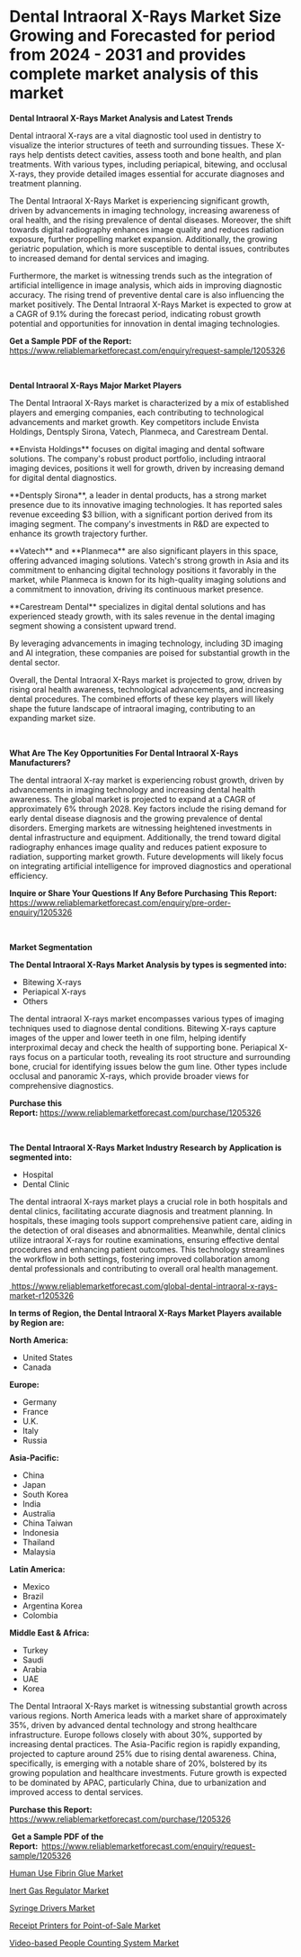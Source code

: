 <p><h1>Dental Intraoral X-Rays Market Size Growing and Forecasted for period from 2024 - 2031 and provides complete market analysis of this market</h1></p><p><strong>Dental Intraoral X-Rays Market Analysis and Latest Trends</strong></p>
<p><p>Dental intraoral X-rays are a vital diagnostic tool used in dentistry to visualize the interior structures of teeth and surrounding tissues. These X-rays help dentists detect cavities, assess tooth and bone health, and plan treatments. With various types, including periapical, bitewing, and occlusal X-rays, they provide detailed images essential for accurate diagnoses and treatment planning.</p><p>The Dental Intraoral X-Rays Market is experiencing significant growth, driven by advancements in imaging technology, increasing awareness of oral health, and the rising prevalence of dental diseases. Moreover, the shift towards digital radiography enhances image quality and reduces radiation exposure, further propelling market expansion. Additionally, the growing geriatric population, which is more susceptible to dental issues, contributes to increased demand for dental services and imaging.</p><p>Furthermore, the market is witnessing trends such as the integration of artificial intelligence in image analysis, which aids in improving diagnostic accuracy. The rising trend of preventive dental care is also influencing the market positively. The Dental Intraoral X-Rays Market is expected to grow at a CAGR of 9.1% during the forecast period, indicating robust growth potential and opportunities for innovation in dental imaging technologies.</p></p>
<p><strong>Get a Sample PDF of the Report:&nbsp;</strong> <a href="https://www.reliablemarketforecast.com/enquiry/request-sample/1205326?utm_campaign=1178&utm_medium=2&utm_source=Github&utm_content=ia&utm_term=16102024&utm_id=dental-intraoral-x-rays">https://www.reliablemarketforecast.com/enquiry/request-sample/1205326</a></p>
<p>&nbsp;</p>
<p><strong>Dental Intraoral X-Rays Major Market Players</strong></p>
<p><p>The Dental Intraoral X-Rays market is characterized by a mix of established players and emerging companies, each contributing to technological advancements and market growth. Key competitors include Envista Holdings, Dentsply Sirona, Vatech, Planmeca, and Carestream Dental.</p><p>**Envista Holdings** focuses on digital imaging and dental software solutions. The company's robust product portfolio, including intraoral imaging devices, positions it well for growth, driven by increasing demand for digital dental diagnostics. </p><p>**Dentsply Sirona**, a leader in dental products, has a strong market presence due to its innovative imaging technologies. It has reported sales revenue exceeding $3 billion, with a significant portion derived from its imaging segment. The company's investments in R&D are expected to enhance its growth trajectory further.</p><p>**Vatech** and **Planmeca** are also significant players in this space, offering advanced imaging solutions. Vatech's strong growth in Asia and its commitment to enhancing digital technology positions it favorably in the market, while Planmeca is known for its high-quality imaging solutions and a commitment to innovation, driving its continuous market presence.</p><p>**Carestream Dental** specializes in digital dental solutions and has experienced steady growth, with its sales revenue in the dental imaging segment showing a consistent upward trend. </p><p>By leveraging advancements in imaging technology, including 3D imaging and AI integration, these companies are poised for substantial growth in the dental sector. </p><p>Overall, the Dental Intraoral X-Rays market is projected to grow, driven by rising oral health awareness, technological advancements, and increasing dental procedures. The combined efforts of these key players will likely shape the future landscape of intraoral imaging, contributing to an expanding market size.</p></p>
<p>&nbsp;</p>
<p><strong>What Are The Key Opportunities For Dental Intraoral X-Rays Manufacturers?</strong></p>
<p><p>The dental intraoral X-ray market is experiencing robust growth, driven by advancements in imaging technology and increasing dental health awareness. The global market is projected to expand at a CAGR of approximately 6% through 2028. Key factors include the rising demand for early dental disease diagnosis and the growing prevalence of dental disorders. Emerging markets are witnessing heightened investments in dental infrastructure and equipment. Additionally, the trend toward digital radiography enhances image quality and reduces patient exposure to radiation, supporting market growth. Future developments will likely focus on integrating artificial intelligence for improved diagnostics and operational efficiency.</p></p>
<p><strong>Inquire or Share Your Questions If Any Before Purchasing This Report:</strong> <a href="https://www.reliablemarketforecast.com/enquiry/pre-order-enquiry/1205326?utm_campaign=1178&utm_medium=2&utm_source=Github&utm_content=ia&utm_term=16102024&utm_id=dental-intraoral-x-rays">https://www.reliablemarketforecast.com/enquiry/pre-order-enquiry/1205326</a></p>
<p>&nbsp;</p>
<p><strong>Market Segmentation</strong></p>
<p><strong>The Dental Intraoral X-Rays Market Analysis by types is segmented into:</strong></p>
<p><ul><li>Bitewing X-rays</li><li>Periapical X-rays</li><li>Others</li></ul></p>
<p><p>The dental intraoral X-rays market encompasses various types of imaging techniques used to diagnose dental conditions. Bitewing X-rays capture images of the upper and lower teeth in one film, helping identify interproximal decay and check the health of supporting bone. Periapical X-rays focus on a particular tooth, revealing its root structure and surrounding bone, crucial for identifying issues below the gum line. Other types include occlusal and panoramic X-rays, which provide broader views for comprehensive diagnostics.</p></p>
<p><strong>Purchase this Report:&nbsp;</strong><a href="https://www.reliablemarketforecast.com/purchase/1205326?utm_campaign=1178&utm_medium=2&utm_source=Github&utm_content=ia&utm_term=16102024&utm_id=dental-intraoral-x-rays">https://www.reliablemarketforecast.com/purchase/1205326</a></p>
<p>&nbsp;</p>
<p><strong>The Dental Intraoral X-Rays Market Industry Research by Application is segmented into:</strong></p>
<p><ul><li>Hospital</li><li>Dental Clinic</li></ul></p>
<p><p>The dental intraoral X-rays market plays a crucial role in both hospitals and dental clinics, facilitating accurate diagnosis and treatment planning. In hospitals, these imaging tools support comprehensive patient care, aiding in the detection of oral diseases and abnormalities. Meanwhile, dental clinics utilize intraoral X-rays for routine examinations, ensuring effective dental procedures and enhancing patient outcomes. This technology streamlines the workflow in both settings, fostering improved collaboration among dental professionals and contributing to overall oral health management.</p></p>
<p><a href="https://www.reliablemarketforecast.com/global-dental-intraoral-x-rays-market-r1205326?utm_campaign=1178&utm_medium=2&utm_source=Github&utm_content=ia&utm_term=16102024&utm_id=dental-intraoral-x-rays">&nbsp;https://www.reliablemarketforecast.com/global-dental-intraoral-x-rays-market-r1205326</a></p>
<p><strong>In terms of Region, the Dental Intraoral X-Rays Market Players available by Region are:</strong></p>
<p>
    <p> <strong> North America: </strong>
        <ul>
            <li>United States</li>
            <li>Canada</li>
        </ul>
        </p> 
    <p> <strong> Europe: </strong>
        <ul>
            <li>Germany</li>
            <li>France</li>
            <li>U.K.</li>
            <li>Italy</li>
            <li>Russia</li>
        </ul>
        </p> 
    <p> <strong> Asia-Pacific: </strong>
        <ul>
            <li>China</li>
            <li>Japan</li>
            <li>South Korea</li>
            <li>India</li>
            <li>Australia</li>
            <li>China Taiwan</li>
            <li>Indonesia</li>
            <li>Thailand</li>
            <li>Malaysia</li>
        </ul>
        </p> 
    <p> <strong> Latin America: </strong>
        <ul>
            <li>Mexico</li>
            <li>Brazil</li>
            <li>Argentina Korea</li>
            <li>Colombia</li>
        </ul>
        </p> 
    <p> <strong> Middle East & Africa: </strong>
        <ul>
            <li>Turkey</li>
            <li>Saudi</li>
            <li>Arabia</li>
            <li>UAE</li>
            <li>Korea</li>
        </ul>
    </p>
    </p>
<p><p>The Dental Intraoral X-Rays market is witnessing substantial growth across various regions. North America leads with a market share of approximately 35%, driven by advanced dental technology and strong healthcare infrastructure. Europe follows closely with about 30%, supported by increasing dental practices. The Asia-Pacific region is rapidly expanding, projected to capture around 25% due to rising dental awareness. China, specifically, is emerging with a notable share of 20%, bolstered by its growing population and healthcare investments. Future growth is expected to be dominated by APAC, particularly China, due to urbanization and improved access to dental services.</p></p>
<p><strong>Purchase this Report: </strong><a href="https://www.reliablemarketforecast.com/purchase/1205326?utm_campaign=1178&utm_medium=2&utm_source=Github&utm_content=ia&utm_term=16102024&utm_id=dental-intraoral-x-rays">https://www.reliablemarketforecast.com/purchase/1205326</a></p>
<p>&nbsp;<strong>Get a Sample PDF of the Report:&nbsp;&nbsp;</strong><a href="https://www.reliablemarketforecast.com/enquiry/request-sample/1205326?utm_campaign=1178&utm_medium=2&utm_source=Github&utm_content=ia&utm_term=16102024&utm_id=dental-intraoral-x-rays">https://www.reliablemarketforecast.com/enquiry/request-sample/1205326</a></p>
<p><strong></strong></p>
<p><p><a href="https://www.linkedin.com/pulse/human-use-fibrin-glue-market-evolution-regional-adaptations-rxgwf?trk=public_post_embed_feed-article-content&utm_campaign=1178&utm_medium=2&utm_source=Github&utm_content=ia&utm_term=16102024&utm_id=dental-intraoral-x-rays">Human Use Fibrin Glue Market</a></p><p><a href="https://issuu.com/reportprime-2/docs/inert-gas-regulator-market-size-203_92b4d5a0a4477a?utm_campaign=1178&utm_medium=2&utm_source=Github&utm_content=ia&utm_term=16102024&utm_id=dental-intraoral-x-rays">Inert Gas Regulator Market</a></p><p><a href="https://www.linkedin.com/pulse/global-syringe-drivers-market-analysis-key-trends-future-cbtzf?trk=public_post_embed_feed-article-content&utm_campaign=1178&utm_medium=2&utm_source=Github&utm_content=ia&utm_term=16102024&utm_id=dental-intraoral-x-rays">Syringe Drivers Market</a></p><p><a href="https://github.com/liz10hnbracht/Market-Research-Report-List-1/blob/main/receipt-printers-for-point-of-sale-market.md?utm_campaign=1178&utm_medium=2&utm_source=Github&utm_content=ia&utm_term=16102024&utm_id=dental-intraoral-x-rays">Receipt Printers for Point-of-Sale Market</a></p><p><a href="https://issuu.com/reportprime-2/docs/video-based-people-counting-system-_59ff1ec9a85abe?utm_campaign=1178&utm_medium=2&utm_source=Github&utm_content=ia&utm_term=16102024&utm_id=dental-intraoral-x-rays">Video-based People Counting System Market</a></p></p>
